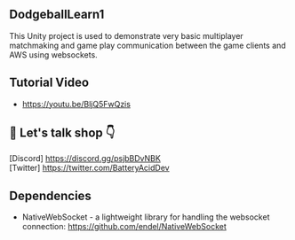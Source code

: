 ## DodgeballLearn1

This Unity project is used to demonstrate very basic multiplayer matchmaking and game play communication between the game clients and AWS using websockets.  

## Tutorial Video 

* https://youtu.be/BljQ5FwQzis
    
## 👋 Let's talk shop 👇  
[Discord] https://discord.gg/psjbBDvNBK  
[Twitter] https://twitter.com/BatteryAcidDev

## Dependencies

* NativeWebSocket - a lightweight library for handling the websocket connection: https://github.com/endel/NativeWebSocket
